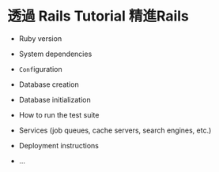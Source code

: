 # 透過 Rails Tutorial 精進Rails

* Ruby version

* System dependencies

* `Conf`iguration

* Database creation

* Database initialization

* How to run the test suite

* Services (job queues, cache servers, search engines, etc.)

* Deployment instructions

* ...
